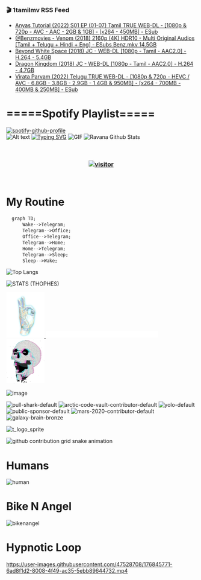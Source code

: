### 🎬 1tamilmv RSS Feed

<!-- BLOG-POST-LIST:START -->
- [Anyas Tutorial &lpar;2022&rpar; S01 EP &lpar;01-07&rpar; Tamil TRUE WEB-DL - [1080p &amp; 720p - AVC - AAC - 2GB &amp; 1GB] - [x264 - 450MB] - ESub](https://www.1tamilmv.space/index.php?/forums/topic/164871-anyas-tutorial-2022-s01-ep-01-07-tamil-true-web-dl-1080p-720p-avc-aac-2gb-1gb-x264-450mb-esub/&do=findComment&comment=329581)
- [@Benzmovies - Venom &lpar;2018&rpar; 2160p &lpar;4K&rpar; HDR10 - Multi  Original Audios [Tamil + Telugu + Hindi + Eng] - ESubs Benz.mkv 14.5GB](https://www.1tamilmv.space/index.php?/forums/topic/164870-benzmovies-venom-2018-2160p-4k-hdr10-multi-original-audios-tamil-telugu-hindi-eng-%C2%A0esubs-benzmkv-145gb/&do=findComment&comment=329580)
- [Beyond White Space &lpar;2018&rpar; JC - WEB-DL [1080p - Tamil - AAC2.0] - H.264 - 5.4GB](https://www.1tamilmv.space/index.php?/forums/topic/164869-beyond-white-space-2018-jc-web-dl-1080p-tamil-aac20-h264-54gb/&do=findComment&comment=329579)
- [Dragon Kingdom &lpar;2018&rpar; JC - WEB-DL [1080p - Tamil - AAC2.0] - H.264 - 4.7GB](https://www.1tamilmv.space/index.php?/forums/topic/164868-dragon-kingdom-2018-jc-web-dl-1080p-tamil-aac20-h264-47gb/&do=findComment&comment=329578)
- [Virata Parvam &lpar;2022&rpar; Telugu TRUE WEB-DL - [1080p &amp; 720p - HEVC / AVC - 6.8GB - 3.8GB - 2.9GB - 1.4GB &amp; 950MB] - [x264 - 700MB - 400MB &amp; 250MB] - ESub](https://www.1tamilmv.space/index.php?/forums/topic/164784-virata-parvam-2022-telugu-true-web-dl-1080p-720p-hevc-avc-68gb-38gb-29gb-14gb-950mb-x264-700mb-400mb-250mb-esub/&do=findComment&comment=329577)
<!-- BLOG-POST-LIST:END -->

# =====Spotify Playlist=====
[![spotify-github-profile](https://spotify-github-profile.vercel.app/api/view?uid=31rfzgmuvvewegdlxvlev4ynz4vu&cover_image=true&theme=default&bar_color=53b14f&bar_color_cover=true)](https://ravana69.github.io/rss)
</br>
![Alt text](https://spotify-recently-played-readme.vercel.app/api?user=31rfzgmuvvewegdlxvlev4ynz4vu)
[![Typing SVG](https://readme-typing-svg.herokuapp.com?color=%2336BCF7&center=true&vCenter=true&multiline=true&height=81&lines=I+AM+RAVANA;CONTACT+ME+ON+TELEGRAM%3A+%40R4V4N4)](https://git.io/typing-svg)
<img align="centre" height="400px" width="490px" alt="GIF" src="https://github.com/ravana69/ravana69/blob/master/rvm.gif" />
![Ravana Github Stats](https://github-readme-stats.vercel.app/api?username=ravana69&&show_icons=true&theme=radical)

<br />
<h3 align="center"> <a href="https://t.me/r4v4n4"><img src="https://profile-counter.glitch.me/ravana69/count.svg" alt="visitor" width="600"></a> </h3>
</br>

<H1>My Routine</H1>

```mermaid
  graph TD;
      Wake-->Telegram;
      Telegram-->Office;
      Office-->Telegram;
      Telegram-->Home;
      Home-->Telegram;
      Telegram-->Sleep;
      Sleep-->Wake;
```
![Top Langs](https://github-readme-stats.vercel.app/api/top-langs/?username=ravana69&&show_icons=true&theme=radical)

![STATS (THOPHES)](https://github-profile-trophy.vercel.app/?username=ravana69&theme=gruvbox&margin-w=10&margin-h=15&column=8)
<br />
<p align="left">
    <a href="#">
        <img width="20%" src="./assets/images/hand.gif" alt="" />
    </a>
    <a href="#">
        <img width="59%" src="./assets/images/spacer.png" alt="" >
    </a>
    <a href="#">
        <img width="20%" src="./assets/images/skull.gif" alt="" />
    </a>
</p>


![image](https://user-images.githubusercontent.com/47528708/175298537-0623dc00-7b1a-4ec1-b5b1-71768763a234.png)

<img width="148" alt="pull-shark-default" src="https://user-images.githubusercontent.com/47528708/176419715-70981865-4dc6-489a-8a1a-06842db67b15.gif"> <img width="148" alt="arctic-code-vault-contributor-default" src="https://user-images.githubusercontent.com/47528708/175267501-e1fbbb8f-c2b2-4882-b865-2ac4debef26c.png"> <img width="148" alt="yolo-default" src="https://user-images.githubusercontent.com/47528708/175267654-281a1880-1129-4b7b-bf2f-de5dd2bc5afa.png"> <img width="148" alt="public-sponsor-default" src="https://user-images.githubusercontent.com/47528708/175268448-2e78cc75-fb25-4d76-bd22-7df520446b45.png"> <img width="148" alt="mars-2020-contributor-default" src="https://user-images.githubusercontent.com/47528708/175268475-de6d987a-3be9-4353-86a5-23b422559355.png"> <img width="148" alt="galaxy-brain-bronze" src="https://user-images.githubusercontent.com/47528708/176419717-e2fdca8b-0fdc-47dd-9511-a7ff52178a33.gif">

![t_logo_sprite](https://user-images.githubusercontent.com/47528708/175293007-21ff1792-1fca-4be3-bcae-12fdc3aa414f.svg)

![github contribution grid snake animation](https://raw.githubusercontent.com/ravana69/ravana69/output/github-contribution-grid-snake-dark.svg#gh-dark-mode-only)

# Humans
<img width="170" alt="human" src="https://user-images.githubusercontent.com/47528708/176413829-c142d478-1c96-4c3c-a2a4-2dd35374c335.gif">

# Bike N Angel
<img width="170" alt="bikenangel" src="https://user-images.githubusercontent.com/47528708/176616968-3a44f91e-8016-477c-9bb5-c4689a1adbee.gif">

# Hypnotic Loop

https://user-images.githubusercontent.com/47528708/176845771-6ad8f1d2-8008-4f49-ac35-5ebb89644732.mp4


